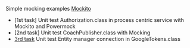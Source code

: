 Simple mocking examples
[Mockito](https://github.com/powermock/powermock/wiki/mockitousage#introduction)

 * [1st task] Unit test Authorization.class in process centric service with Mockito and Powermock
 * [2nd task] Unit test CoachPublisher.class with Mocking
 * [3rd task](https://examples.javacodegeeks.com/core-java/mockito/mockito-mock-database-connection-example/) Unit test Entity manager connection in GoogleTokens.class 
